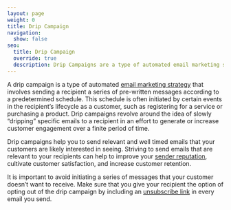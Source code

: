 ```yaml
---
layout: page
weight: 0
title: Drip Campaign
navigation:
  show: false
seo:
  title: Drip Campaign
  override: true
  description: Drip Campaigns are a type of automated email marketing strategy.
---
```


A drip campaign is a type of automated [email marketing strategy]({{root_url}}/glossary/email-marketing/) that involves sending a recipient
a series of pre-written messages according to a predetermined schedule. This schedule is often
initiated by certain events in the recipient’s lifecycle as a customer, such as registering for
a service or purchasing a product. Drip campaigns revolve around the idea of slowly “dripping”
specific emails to a recipient in an effort to generate or increase customer engagement over a finite
period of time.

Drip campaigns help you to send relevant and well timed emails that your customers are likely interested in
seeing. Striving to send emails that are relevant to your recipients can help to improve your [sender
reputation](https://sendgrid.com/blog/what-is-a-domain-reputation/), cultivate customer satisfaction, and increase customer retention.

<call-out>

It is important to avoid initiating a series of messages that your customer doesn’t want to receive. Make sure
that you give your recipient the option of opting out of the drip campaign by including an [unsubscribe link]({{root_url}}/help-support/sending-email/group-unsubscribes/) in
every email you send.

</call-out>
